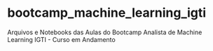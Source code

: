 # bootcamp_machine_learning_igti
Arquivos e Notebooks das Aulas do Bootcamp Analista de Machine Learning IGTI - Curso em Andamento

